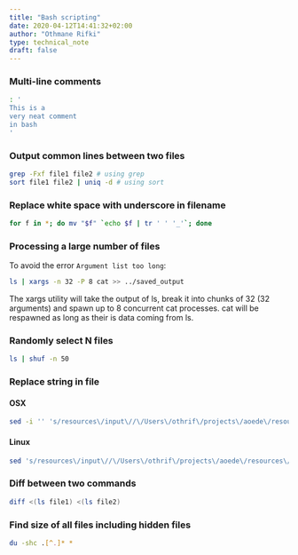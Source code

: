 ```yaml
---
title: "Bash scripting"
date: 2020-04-12T14:41:32+02:00
author: "Othmane Rifki"
type: technical_note
draft: false
---
```

### Multi-line comments

``` bash
: '
This is a
very neat comment
in bash
'
```

### Output common lines between two files

``` bash 
grep -Fxf file1 file2 # using grep
sort file1 file2 | uniq -d # using sort
```

### Replace white space with underscore in filename
``` bash 
for f in *; do mv "$f" `echo $f | tr ' ' '_'`; done
```

### Processing a large number of files
To avoid the error `Argument list too long`:
``` bash 
ls | xargs -n 32 -P 8 cat >> ../saved_output
```
The xargs utility will take the output of ls, break it into chunks of 32 (32 arguments) and spawn up to 8 concurrent cat processes.  cat will be respawned  as long as their is data coming from ls.

### Randomly select N files
``` bash 
ls | shuf -n 50
```

### Replace string in file 

#### OSX
``` bash 
sed -i '' 's/resources\/input\//\/Users\/othrif\/projects\/aoede\/resources\/input\/versioned\/v1\//g' *txt
```

#### Linux
``` bash 
sed 's/resources\/input\//\/Users\/othrif\/projects\/aoede\/resources\/input\/versioned\/v1\//g' *txt
```

### Diff between two commands
``` bash 
diff <(ls file1) <(ls file2)
```

### Find size of all files including hidden files
``` bash 
du -shc .[^.]* *
```
